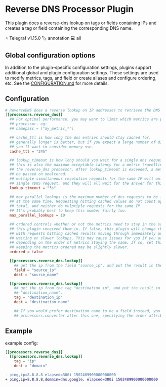 # Reverse DNS Processor Plugin

This plugin does a reverse-dns lookup on tags or fields containing IPs and
creates a tag or field containing the corresponding DNS name.

⭐ Telegraf v1.15.0
🏷️ annotation
💻 all

## Global configuration options <!-- @/docs/includes/plugin_config.md -->

In addition to the plugin-specific configuration settings, plugins support
additional global and plugin configuration settings. These settings are used to
modify metrics, tags, and field or create aliases and configure ordering, etc.
See the [CONFIGURATION.md][CONFIGURATION.md] for more details.

[CONFIGURATION.md]: ../../../docs/CONFIGURATION.md#plugins

## Configuration

```toml @sample.conf
# ReverseDNS does a reverse lookup on IP addresses to retrieve the DNS name
[[processors.reverse_dns]]
  ## For optimal performance, you may want to limit which metrics are passed to this
  ## processor. eg:
  ## namepass = ["my_metric_*"]

  ## cache_ttl is how long the dns entries should stay cached for.
  ## generally longer is better, but if you expect a large number of diverse lookups
  ## you'll want to consider memory use.
  cache_ttl = "24h"

  ## lookup_timeout is how long should you wait for a single dns request to respond.
  ## this is also the maximum acceptable latency for a metric travelling through
  ## the reverse_dns processor. After lookup_timeout is exceeded, a metric will
  ## be passed on unaltered.
  ## multiple simultaneous resolution requests for the same IP will only make a
  ## single rDNS request, and they will all wait for the answer for this long.
  lookup_timeout = "3s"

  ## max_parallel_lookups is the maximum number of dns requests to be in flight
  ## at the same time. Requesting hitting cached values do not count against this
  ## total, and neither do mulptiple requests for the same IP.
  ## It's probably best to keep this number fairly low.
  max_parallel_lookups = 10

  ## ordered controls whether or not the metrics need to stay in the same order
  ## this plugin received them in. If false, this plugin will change the order
  ## with requests hitting cached results moving through immediately and not
  ## waiting on slower lookups. This may cause issues for you if you are
  ## depending on the order of metrics staying the same. If so, set this to true.
  ## keeping the metrics ordered may be slightly slower.
  ordered = false

  [[processors.reverse_dns.lookup]]
    ## get the ip from the field "source_ip", and put the result in the field "source_name"
    field = "source_ip"
    dest = "source_name"

  [[processors.reverse_dns.lookup]]
    ## get the ip from the tag "destination_ip", and put the result in the tag
    ## "destination_name".
    tag = "destination_ip"
    dest = "destination_name"

    ## If you would prefer destination_name to be a field instead, you can use a
    ## processors.converter after this one, specifying the order attribute.
```

## Example

example config:

```toml
[[processors.reverse_dns]]
  [[processors.reverse_dns.lookup]]
    tag = "ip"
    dest = "domain"
```

```diff
- ping,ip=8.8.8.8 elapsed=300i 1502489900000000000
+ ping,ip=8.8.8.8,domain=dns.google. elapsed=300i 1502489900000000000
```

